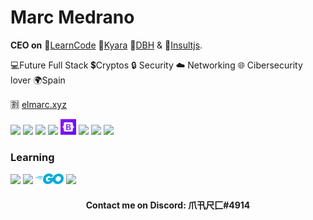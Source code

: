 # Marc Medrano 
**CEO on** 
🗼[LearnCode](https://learncode-marc.herokuapp.com)
🗻[Kyara](https://github.com/elmarcz/Kyara)
🚀[DBH](https://github.com/elmarcz/DBH) &
🥊[Insultjs](https://github.com/Insultjs). 

💻Future Full Stack 💲Cryptos 🔒
Security ☁️ Networking 🌐 Cibersecurity lover 🌍Spain 

🈹
[elmarc.xyz](https://elmarc.xyz)

<p>
  <img
    src="https://raw.githubusercontent.com/sammwyy/sammwyy/master/skills/html.png"
    height="25px"
  />
  <img
    src="https://raw.githubusercontent.com/sammwyy/sammwyy/master/skills/css.png"
    height="25px"
  />
  <img
    src="https://raw.githubusercontent.com/sammwyy/sammwyy/master/skills/sass.png"
    height="25px"
  />
  <img
    src="https://raw.githubusercontent.com/sammwyy/sammwyy/master/skills/javascript.jpg"
    height="25px"
    class="icon"
  />
  <img
    src="https://raw.githubusercontent.com/elmarcz/JS-Fullstack/master/src/Bootstrap.png"
    height="25px"
  />
  <img
    src="https://raw.githubusercontent.com/sammwyy/sammwyy/master/skills/python.png"
    height="25px"
  />
  <img
    src="https://raw.githubusercontent.com/sammwyy/sammwyy/master/skills/mongo.png"
    height="25px"
    class="icon"
  />
  <img
    src="https://raw.githubusercontent.com/sammwyy/sammwyy/master/skills/nodejs.png"
    height="25px"
    class="icon"
  />
</p>
<h3>Learning</h3>
<p>
  <img
    src="https://raw.githubusercontent.com/sammwyy/sammwyy/master/skills/java.png"
    height="25px"
    class="icon"
  />
  <img
    src="https://raw.githubusercontent.com/sammwyy/sammwyy/master/skills/react.png"
    height="25px"
    class="icon"
  />
    <img
    src="https://raw.githubusercontent.com/elmarcz/elmarcz/main/Organizaciones/go.png"
    height="17px"
    class="icon"
  />
  <img
    src="https://raw.githubusercontent.com/sammwyy/sammwyy/master/skills/mysql.png"
    height="25px"
    class="icon"
  />
</p>


<h4 align="center">Contact me on Discord: 爪卂尺匚#4914</h4>
